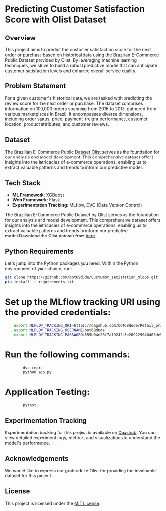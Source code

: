 # Predicting Customer Satisfaction Score with Olist Dataset

## Overview
This project aims to predict the customer satisfaction score for the next order or purchase based on historical data using the Brazilian E-Commerce Public Dataset provided by Olist. By leveraging machine learning techniques, we strive to build a robust predictive model that can anticipate customer satisfaction levels and enhance overall service quality.

## Problem Statement
For a given customer's historical data, we are tasked with predicting the review score for the next order or purchase. The dataset comprises information on 100,000 orders spanning from 2016 to 2018, gathered from various marketplaces in Brazil. It encompasses diverse dimensions, including order status, price, payment, freight performance, customer location, product attributes, and customer reviews.

## Dataset
The Brazilian E-Commerce Public [Dataset Olist](https://www.kaggle.com/datasets/olistbr/brazilian-ecommerce) serves as the foundation for our analysis and model development. This comprehensive dataset offers insights into the intricacies of e-commerce operations, enabling us to extract valuable patterns and trends to inform our predictive model.

## Tech Stack
- **ML Framework**: XGBoost
- **Web Framework**: Flask
- **Experimentation Tracking**: MLflow, DVC (Data Version Control)

The Brazilian E-Commerce Public Dataset by Olist serves as the foundation for our analysis and model development. This comprehensive dataset offers insights into the intricacies of e-commerce operations, enabling us to extract valuable patterns and trends to inform our predictive model.Download the Olist dataset from [here](https://www.kaggle.com/datasets/olistbr/brazilian-ecommerce)

## Python Requirements
Let's jump into the Python packages you need. Within the Python environment of your choice, run:

```bash
git clone https://github.com/bot69dude/Custumor_satisfation_mlops.git
pip install -r requirements.txt
```

# Set up the MLflow tracking URI using the provided credentials:
```bash
    export MLFLOW_TRACKING_URI=https://dagshub.com/bot69dude/Retail_price_optimization.mlflow
    export MLFLOW_TRACKING_USERNAME=bot69dude
    export MLFLOW_TRACKING_PASSWORD=559b04e28f7af9242d3e209229040403de58f073
```

# Run the following commands:
```bash
        dvc repro
        python app.py
```
# Application Testing:
```bash
        pytest
```
## Experimentation Tracking
Experimentation tracking for this project is available on [Dagshub](https://dagshub.com/bot69dude/Custumor_satisfation_mlops.mlflow). You can view detailed experiment logs, metrics, and visualizations to understand the model's performance.


## Acknowledgements
We would like to express our gratitude to Olist for providing the invaluable dataset for this project.

## License
This project is licensed under the [MIT License](link-to-license).

